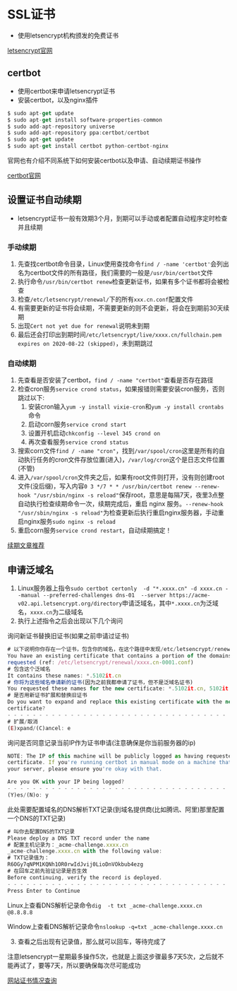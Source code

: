 # SSL证书

- 使用letsencrypt机构颁发的免费证书

[letsencrypt官网](https://letsencrypt.org/)

## certbot

- 使用certbot来申请letsencrypt证书
- 安装certbot，以及nginx插件

```js
$ sudo apt-get update
$ sudo apt-get install software-properties-common
$ sudo add-apt-repository universe
$ sudo add-apt-repository ppa:certbot/certbot
$ sudo apt-get update
$ sudo apt-get install certbot python-certbot-nginx
```

官网也有介绍不同系统下如何安装certbot以及申请、自动续期证书操作

[certbot官网](https://certbot.eff.org/)

## 设置证书自动续期

- letsencrypt证书一般有效期3个月，到期可以手动或者配置自动程序定时检查并且续期

### 手动续期

1. 先查找certbot命令目录，Linux使用查找命令`find / -name 'certbot'`会列出名为certbot文件的所有路径，我们需要的一般是`/usr/bin/certbot`文件
2. 执行命令`/usr/bin/certbot renew`检查更新证书，如果有多个证书都将会被检查
3. 检查`/etc/letsencrypt/renewal/`下的所有`xxx.cn.conf`配置文件
4. 有需要更新的证书将会续期，不需要更新的则不会更新，将会在到期前30天续期
5. 出现`Cert not yet due for renewal`说明未到期
6. 最后还会打印出到期时间`/etc/letsencrypt/live/xxxx.cn/fullchain.pem expires on 2020-08-22 (skipped)`，未到期跳过

### 自动续期

1. 先查看是否安装了certbot，`find / -name "certbot"`查看是否存在路径
2. 检查cron服务`service crond status`，如果报错则需要安装cron服务，否则跳过以下:
   1. 安装cron输入`yum -y install vixie-cron`和`yum -y install crontabs`命令
   2. 启动corn服务`service crond start`
   3. 设置开机启动`chkconfig --level 345 crond on`
   4. 再次查看服务`service crond status`
3. 搜索corn文件`find / -name "cron"`，找到`/var/spool/cron`这里是所有的自动执行任务的cron文件存放位置(进入)，`/var/log/cron`这个是日志文件位置(不管)
4. 进入`/var/spool/cron`文件夹之后，如果有root文件则打开，没有则创建root文件(没后缀)，写入内容`0 3 */7 * * /usr/bin/certbot renew --renew-hook "/usr/sbin/nginx -s reload"`保存root，意思是每隔7天，夜里3点整自动执行检查续期命令一次，续期完成后，重启 nginx 服务。`--renew-hook "/usr/sbin/nginx -s reload"`为检查更新后执行重启nginx服务器，手动重启nginx服务`sudo nginx -s reload`
5. 重启corn服务`service crond restart`，自动续期搞定！

[续期文章推荐](https://www.liaosam.com/use-cron-service-and-certbot-for-renewal-of-letsencrypt-ssl-certificates.html)

## 申请泛域名

1. Linux服务器上指令`sudo certbot certonly  -d "*.xxxx.cn" -d xxxx.cn --manual --preferred-challenges dns-01  --server https://acme-v02.api.letsencrypt.org/directory`申请泛域名，其中`*.xxxx.cn`为泛域名，`xxxx.cn`为二级域名
2. 执行上述指令之后会出现以下几个询问

询问新证书替换旧证书(如果之前申请过证书)

```js
# 以下说明你你存在一个证书，包含你的域名，在这个路径中发现/etc/letsencrypt/renewal/xxxx.cn-0001.conf
You have an existing certificate that contains a portion of the domains you
requested (ref: /etc/letsencrypt/renewal/xxxx.cn-0001.conf)
# 包含这个泛域名
It contains these names: *.5102it.cn
# 你将为这些域名申请新的证书(因为之前我都申请了证书，但不是泛域名证书)
You requested these names for the new certificate: *.5102it.cn, 5102it.cn.
# 是否用新证书扩展和替换旧证书
Do you want to expand and replace this existing certificate with the new
certificate?
- - - - - - - - - - - - - - - - - - - - - - - - - - - - - - - - - - - - - - - -
# 扩展/取消
(E)xpand/(C)ancel: e
```

询问是否同意记录当前IP作为证书申请(注意确保是你当前服务器的ip)

```js
NOTE: The IP of this machine will be publicly logged as having requested this
certificate. If you're running certbot in manual mode on a machine that is not
your server, please ensure you're okay with that.

Are you OK with your IP being logged?
- - - - - - - - - - - - - - - - - - - - - - - - - - - - - - - - - - - - - - - -
(Y)es/(N)o: y
```

此处需要配置域名的DNS解析TXT记录(到域名提供商(比如腾讯、阿里)那里配置一个DNS的TXT记录)

```js
# 叫你去配置DNS的TXT记录
Please deploy a DNS TXT record under the name
# 配置主机记录为：_acme-challenge.xxxx.cn
_acme-challenge.xxxx.cn with the following value:
# TXT记录值为：
R6OGy7qNPM1KQNh1OR0rwIdJvij0LioDnVOkbub4ezg
# 在回车之前先验证记录是否生效
Before continuing, verify the record is deployed.
- - - - - - - - - - - - - - - - - - - - - - - - - - - - - - - - - - - - - - - -
Press Enter to Continue
```

Linux上查看DNS解析记录命令`dig  -t txt _acme-challenge.xxxx.cn @8.8.8.8`

Window上查看DNS解析记录命令`nslookup -q=txt _acme-challenge.xxxx.cn`

3. 查看之后出现有记录值，那么就可以回车，等待完成了

注意letsencrypt一星期最多操作5次，也就是上面这步骤最多7天5次，之后就不能再试了，要等7天，所以要确保每次尽可能成功

[网站证书情况查询](https://www.ssllabs.com/ssltest/)

<Vssue title="其他 issue" />